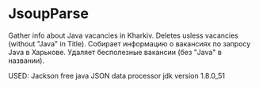 # JsoupParse
Gather info about Java vacancies in Kharkiv. Deletes usless vacancies (without "Java" in Title).
Собирает информацию о вакансиях по запросу Java в Харькове. Удаляет бесполезные вакансии (без "Java" в названии).


USED:
Jackson free java JSON data processor
jdk version 1.8.0_51
